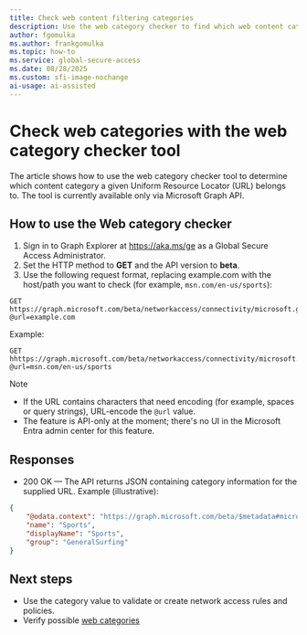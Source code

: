 ```yaml
---
title: Check web content filtering categories
description: Use the web category checker to find which web content category a URL belongs to via Microsoft Graph.
author: fgomulka
ms.author: frankgomulka
ms.topic: how-to
ms.service: global-secure-access
ms.date: 08/28/2025
ms.custom: sfi-image-nochange
ai-usage: ai-assisted
---
```


# Check web categories with the web category checker tool

The article shows how to use the web category checker tool to determine which content category a given Uniform Resource Locator (URL) belongs to. The tool is currently available only via Microsoft Graph API.

## How to use the Web category checker

1. Sign in to Graph Explorer at https://aka.ms/ge as a Global Secure Access Administrator.
2. Set the HTTP method to **GET** and the API version to **beta**.
3. Use the following request format, replacing example.com with the host/path you want to check (for example, `msn.com/en-us/sports`):

```http
GET https://graph.microsoft.com/beta/networkaccess/connectivity/microsoft.graph.networkaccess.getWebCategoryByUrl(url='@url')?@url=example.com
```

Example:

```http
GET hhttps://graph.microsoft.com/beta/networkaccess/connectivity/microsoft.graph.networkaccess.getWebCategoryByUrl(url='@url')?@url=msn.com/en-us/sports
```

> [!NOTE]
> - If the URL contains characters that need encoding (for example, spaces or query strings), URL-encode the `@url` value.
> - The feature is API-only at the moment; there's no UI in the Microsoft Entra admin center for this feature.

## Responses

- 200 OK — The API returns JSON containing category information for the supplied URL. Example (illustrative):

```json
{
    "@odata.context": "https://graph.microsoft.com/beta/$metadata#microsoft.graph.networkaccess.webCategory",
    "name": "Sports",
    "displayName": "Sports",
    "group": "GeneralSurfing"
}
```

## Next steps

- Use the category value to validate or create network access rules and policies.
- Verify possible [web categories](reference-web-content-filtering-categories.md)
